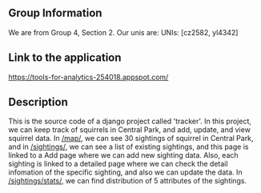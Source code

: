 ## Group Information

We are from Group 4, Section 2.
Our unis are:
UNIs: [cz2582, yl4342]

## Link to the application

https://tools-for-analytics-254018.appspot.com/

## Description

This is the source code of a django project called 'tracker'. In this project, we can keep track of squirrels in Central Park, and add, update, and view squirrel data. In [/map/](https://tools-for-analytics-254018.appspot.com/map/), we can see 30 sightings of squirrel in Central Park, and in [/sightings/](https://tools-for-analytics-254018.appspot.com/sightings/), we can see a list of existing sightings, and this page is linked to a Add page where we can add new sighting data. Also, each sighting is linked to a detailed page where we can check the detail infomation of the specific sighting, and also we can update the data. In [/sightings/stats/](https://tools-for-analytics-254018.appspot.com/sightings/stats/), we can find distribution of 5 attributes of the sightings.
